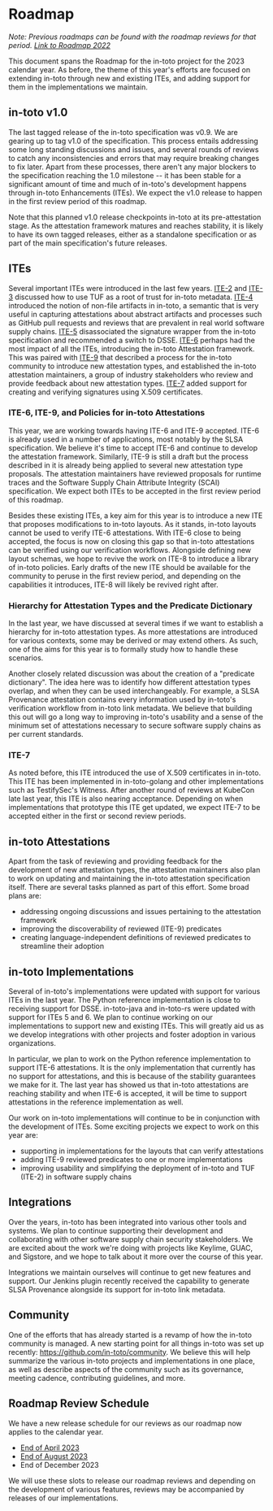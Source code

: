 Roadmap
=======

_Note: Previous roadmaps can be found with the roadmap reviews for that period.
[Link to Roadmap 2022](/roadmap-reviews/2022/ROADMAP.md)_

This document spans the Roadmap for the in-toto project for the 2023 calendar
year. As before, the theme of this year's efforts are focused on extending
in-toto through new and existing ITEs, and adding support for them in the
implementations we maintain.

## in-toto v1.0

The last tagged release of the in-toto specification was v0.9. We are gearing
up to tag v1.0 of the specification. This process entails addressing some long
standing discussions and issues, and several rounds of reviews to catch any
inconsistencies and errors that may require breaking changes to fix later.
Apart from these processes, there aren't any major blockers to the
specification reaching the 1.0 milestone -- it has been stable for a significant
amount of time and much of in-toto's development happens through in-toto
Enhancements (ITEs). We expect the v1.0 release to happen in the first review
period of this roadmap.

Note that this planned v1.0 release checkpoints in-toto at its pre-attestation
stage. As the attestation framework matures and reaches stability, it is likely
to have its own tagged releases, either as a standalone specification or as part
of the main specification's future releases.

## ITEs

Several important ITEs were introduced in the last few years.
[ITE-2](https://github.com/in-toto/ITE/blob/master/ITE/2) and
[ITE-3](https://github.com/in-toto/ITE/blob/master/ITE/3)
discussed how to use TUF as a root of trust for in-toto metadata.
[ITE-4](https://github.com/in-toto/ITE/blob/master/ITE/4)
introduced the notion of non-file artifacts in in-toto, a semantic that is very
useful in capturing attestations about abstract artifacts and processes such as
GitHub pull requests and reviews that are prevalent in real world software
supply chains. [ITE-5](https://github.com/in-toto/ITE/blob/master/ITE/5)
disassociated the signature wrapper from the in-toto specification and
recommended a switch to DSSE.
[ITE-6](https://github.com/in-toto/ITE/blob/master/ITE/6) perhaps had the most
impact of all the ITEs, introducing the in-toto Attestation framework. This was
paired with [ITE-9](https://github.com/in-toto/ITE/blob/master/ITE/9) that
described a process for the in-toto community to introduce new attestation
types, and established the in-toto attestation maintainers, a group of industry
stakeholders who review and provide feedback about new attestation types.
[ITE-7](https://github.com/in-toto/ITE/blob/master/ITE/7) added support for
creating and verifying signatures using X.509 certificates.

### ITE-6, ITE-9, and Policies for in-toto Attestations

This year, we are working towards having ITE-6 and ITE-9 accepted. ITE-6 is
already used in a number of applications, most notably by the SLSA
specification. We believe it's time to accept ITE-6 and continue to develop the
attestation framework. Similarly, ITE-9 is still a draft but the process
described in it is already being applied to several new attestation type
proposals. The attestation maintainers have reviewed proposals for runtime
traces and the Software Supply Chain Attribute Integrity (SCAI) specification.
We expect both ITEs to be accepted in the first review period of this roadmap.

Besides these existing ITEs, a key aim for this year is to introduce a new ITE
that proposes modifications to in-toto layouts. As it stands, in-toto layouts
cannot be used to verify ITE-6 attestations. With ITE-6 close to being accepted,
the focus is now on closing this gap so that in-toto attestations can be
verified using our verification workflows. Alongside defining new layout
schemas, we hope to revive the work on ITE-8 to introduce a library of in-toto
policies. Early drafts of the new ITE should be available for the community to
peruse in the first review period, and depending on the capabilities it
introduces, ITE-8 will likely be revived right after.

### Hierarchy for Attestation Types and the Predicate Dictionary

In the last year, we have discussed at several times if we want to establish a
hierarchy for in-toto attestation types. As more attestations are introduced for
various contexts, some may be derived or may extend others. As such, one of the
aims for this year is to formally study how to handle these scenarios.

Another closely related discussion was about the creation of a "predicate
dictionary". The idea here was to identify how different attestation types
overlap, and when they can be used interchangeably. For example, a SLSA
Provenance attestation contains every information used by in-toto's verification
workflow from in-toto link metadata. We believe that building this out will go a
long way to improving in-toto's usability and a sense of the minimum set of
attestations necessary to secure software supply chains as per current
standards.

### ITE-7

As noted before, this ITE introduced the use of X.509 certificates in in-toto.
This ITE has been implemented in in-toto-golang and other implementations such
as TestifySec's Witness. After another round of reviews at KubeCon late last
year, this ITE is also nearing acceptance. Depending on when implementations
that prototype this ITE get updated, we expect ITE-7 to be accepted either in
the first or second review periods.

## in-toto Attestations

Apart from the task of reviewing and providing feedback for the development of
new attestation types, the attestation maintainers also plan to work on updating
and maintaining the in-toto attestation specification itself. There are several
tasks planned as part of this effort. Some broad plans are:
* addressing ongoing discussions and issues pertaining to the attestation
  framework
* improving the discoverability of reviewed (ITE-9) predicates
* creating language-independent definitions of reviewed predicates to streamline
  their adoption

## in-toto Implementations

Several of in-toto's implementations were updated with support for various ITEs
in the last year. The Python reference implementation is close to receiving
support for DSSE. in-toto-java and in-toto-rs were updated with support for ITEs
5 and 6. We plan to continue working on our implementations to support new and
existing ITEs. This will greatly aid us as we develop integrations with other
projects and foster adoption in various organizations.

In particular, we plan to work on the Python reference implementation to support
ITE-6 attestations. It is the only implementation that currently has no support
for attestations, and this is because of the stability guarantees we make for
it. The last year has showed us that in-toto attestations are reaching stability
and when ITE-6 is accepted, it will be time to support attestations in the
reference implementation as well.

Our work on in-toto implementations will continue to be in conjunction with the
development of ITEs. Some exciting projects we expect to work on this year are:
* supporting in implementations for the layouts that can verify attestations
* adding ITE-9 reviewed predicates to one or more implementations
* improving usability and simplifying the deployment of in-toto and TUF (ITE-2)
  in software supply chains

## Integrations

Over the years, in-toto has been integrated into various other tools and
systems. We plan to continue supporting their development and collaborating with
other software supply chain security stakeholders. We are excited about the work
we're doing with projects like Keylime, GUAC, and Sigstore, and we hope to talk
about it more over the course of this year.

Integrations we maintain ourselves will continue to get new features and
support. Our Jenkins plugin recently received the capability to generate SLSA
Provenance alongside its support for in-toto link metadata.

## Community

One of the efforts that has already started is a revamp of how the in-toto
community is managed. A new starting point for all things in-toto was set up
recently: https://github.com/in-toto/community. We believe this will help
summarize the various in-toto projects and implementations in one place, as well
as describe aspects of the community such as its governance, meeting cadence,
contributing guidelines, and more.

## Roadmap Review Schedule

We have a new release schedule for our reviews as our roadmap now applies to the
calendar year.

- [End of April 2023](/roadmap-reviews/2023/review_1_april_23.md)
- [End of August 2023](/roadmap-reviews/2023/review_2_august_23.md)
- End of December 2023

We will use these slots to release our roadmap reviews and depending on the
development of various features, reviews may be accompanied by releases of our
implementations.